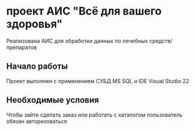 ﻿# проект АИС "Всё для вашего здоровья"
Реализована АИС для обработки данных по лечебных средств/препаратов

## Начало работы
Проект выполнен с применением СУБД MS SQL и IDE Visual Studio 22

## Необходимые условия
Чтобы зайти сделать заказ или работать с каталогом пользователь обязан авторизоваться
